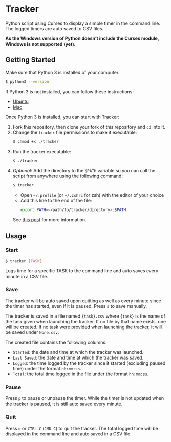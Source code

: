 # Tracker

Python script using Curses to display a simple timer in the command line. The logged timers are auto saved to CSV files.

**As the Windows version of Python doesn’t include the Curses module, Windows is not supported (yet).**

## Getting Started

Make sure that Python 3 is installed of your computer:

```bash
$ python3 --version
```

If Python 3 is not installed, you can follow these instructions:
- [Ubuntu](https://docs.python-guide.org/starting/install3/osx/)
- [Mac](https://docs.python-guide.org/starting/install3/linux/)

Once Python 3 is installed, you can start with Tracker:

1. Fork this repository, then clone your fork of this repository and `cd` into it.
2. Change the `tracker` file permissions to make it executable:
   ```bash
   $ chmod +x ./tracker
   ```
3. Run the tracker executable:
   ```bash
   $ ./tracker
   ```
4. *Optional*: Add the directory to the `$PATH` variable so you can call the script from anywhere using the following command:
   ```bash
   $ tracker
   ```
   - Open `~/.profile` (or `~/.zshrc` for zsh) with the editor of your choice
   - Add this line to the end of the file:
        ```bash
        export PATH=</path/to/tracker/directory>:$PATH
        ```
    See [this post](https://unix.stackexchange.com/questions/26047/how-to-correctly-add-a-path-to-path) for more information.

## Usage

### Start

```bash
$ tracker [TASK]
```

Logs time for a specific TASK to the command line and auto saves every minute in a CSV file.

### Save

The tracker will be auto saved upon quitting as well as every minute since the timer has started, even 
if it is paused. Press `s` to save manually.

The tracker is saved in a file named `{task}.csv` where `{task}` is the name of the task given when launching the tracker. If no file by that name exists, one will be created. If no task were provided when launching the tracker, it will be saved under `None.csv`.

The created file contains the following columns:

- `Started`: the date and time at which the tracker was launched.
- `Last Saved`: the date and time at which the tracker was saved.
- `Logged`: the time logged by the tracker since it started (excluding paused time) under the format `hh:mm:ss`.
- `Total`: the total time logged in the file under the format `hh:mm:ss`.

### Pause

Press `p` to pause or unpause the timer. While the timer is not updated when the tracker is paused, it is still auto saved every minute.

### Quit

Press `q` or `CTRL-C` (`CMD-C`) to quit the tracker. The total logged time will be displayed in the command line and auto saved in a CSV file.